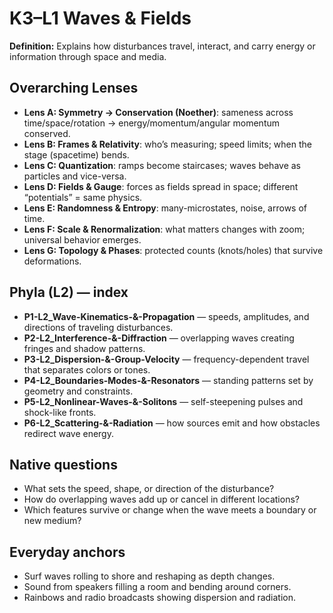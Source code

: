 # K3–L1 Waves & Fields
**Definition:** Explains how disturbances travel, interact, and carry energy or information through space and media.

## Overarching Lenses

- **Lens A: Symmetry -> Conservation (Noether)**: sameness across time/space/rotation → energy/momentum/angular momentum conserved.
- **Lens B: Frames & Relativity**: who’s measuring; speed limits; when the stage (spacetime) bends.
- **Lens C: Quantization**: ramps become staircases; waves behave as particles and vice-versa.
- **Lens D: Fields & Gauge**: forces as fields spread in space; different “potentials” = same physics.
- **Lens E: Randomness & Entropy**: many-microstates, noise, arrows of time.
- **Lens F: Scale & Renormalization**: what matters changes with zoom; universal behavior emerges.
- **Lens G: Topology & Phases**: protected counts (knots/holes) that survive deformations.

## Phyla (L2) — index
- **P1-L2_Wave-Kinematics-&-Propagation** — speeds, amplitudes, and directions of traveling disturbances.
- **P2-L2_Interference-&-Diffraction** — overlapping waves creating fringes and shadow patterns.
- **P3-L2_Dispersion-&-Group-Velocity** — frequency-dependent travel that separates colors or tones.
- **P4-L2_Boundaries-Modes-&-Resonators** — standing patterns set by geometry and constraints.
- **P5-L2_Nonlinear-Waves-&-Solitons** — self-steepening pulses and shock-like fronts.
- **P6-L2_Scattering-&-Radiation** — how sources emit and how obstacles redirect wave energy.

## Native questions
- What sets the speed, shape, or direction of the disturbance?
- How do overlapping waves add up or cancel in different locations?
- Which features survive or change when the wave meets a boundary or new medium?

## Everyday anchors
- Surf waves rolling to shore and reshaping as depth changes.
- Sound from speakers filling a room and bending around corners.
- Rainbows and radio broadcasts showing dispersion and radiation.
